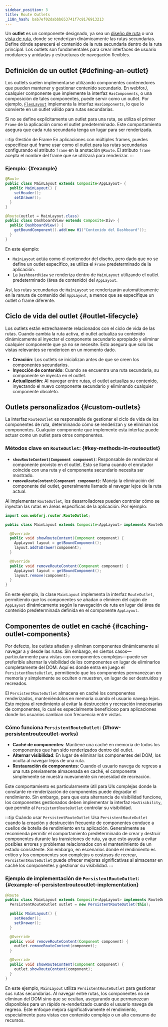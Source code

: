 ```yaml
---
sidebar_position: 3
title: Route Outlets
_i18n_hash: bab7ef02dabbb653741f7c8176913213
---
```

Un **outlet** es un componente designado, ya sea un [diseño de ruta](./route-types#layout-routes) o una [vista de ruta](./route-types#view-routes), donde se renderizan dinámicamente las rutas secundarias. Define dónde aparecerá el contenido de la ruta secundaria dentro de la ruta principal. Los outlets son fundamentales para crear interfaces de usuario modulares y anidadas y estructuras de navegación flexibles.

## Definición de un outlet {#defining-an-outlet}

Los outlets suelen implementarse utilizando componentes contenedores que pueden mantener y gestionar contenido secundario. En webforJ, cualquier componente que implemente la interfaz `HasComponents`, o una composición de tales componentes, puede servir como un outlet. Por ejemplo, [`FlexLayout`](../../components/flex-layout) implementa la interfaz `HasComponents`, lo que lo convierte en un outlet válido para rutas secundarias.

Si no se define explícitamente un outlet para una ruta, se utiliza el primer `Frame` de la aplicación como el outlet predeterminado. Este comportamiento asegura que cada ruta secundaria tenga un lugar para ser renderizada.

:::tip Gestión de Frame
En aplicaciones con múltiples frames, puedes especificar qué frame usar como el outlet para las rutas secundarias configurando el atributo `frame` en la anotación `@Route`. El atributo `frame` acepta el nombre del frame que se utilizará para renderizar.
:::

### Ejemplo: {#example}

```java
@Route
public class MainLayout extends Composite<AppLayout> {
  public MainLayout() {
    setHeader();
    setDrawer();
  }
}

@Route(outlet = MainLayout.class)
public class DashboardView extends Composite<Div> {
  public DashboardView() {
    getBoundComponent().add(new H1("Contenido del Dashboard"));
  }
}
```

En este ejemplo:

- `MainLayout` actúa como el contenedor del diseño, pero dado que no se define un outlet específico, se utiliza el `Frame` predeterminado de la aplicación.
- La `DashboardView` se renderiza dentro de `MainLayout` utilizando el outlet predeterminado (área de contenido) del `AppLayout`.

Así, las rutas secundarias de `MainLayout` se renderizarán automáticamente en la ranura de contenido del `AppLayout`, a menos que se especifique un outlet o frame diferente.

## Ciclo de vida del outlet {#outlet-lifecycle}

Los outlets están estrechamente relacionados con el ciclo de vida de las rutas. Cuando cambia la ruta activa, el outlet actualiza su contenido dinámicamente al inyectar el componente secundario apropiado y eliminar cualquier componente que ya no se necesite. Esto asegura que solo las vistas relevantes se rendericen en un momento dado.

- **Creación**: Los outlets se inicializan antes de que se creen los componentes secundarios.
- **Inyección de contenido**: Cuando se encuentra una ruta secundaria, su componente se inyecta en el outlet.
- **Actualización**: Al navegar entre rutas, el outlet actualiza su contenido, inyectando el nuevo componente secundario y eliminando cualquier componente obsoleto.

## Outlets personalizados {#custom-outlets}

La interfaz `RouteOutlet` es responsable de gestionar el ciclo de vida de los componentes de ruta, determinando cómo se renderizan y se eliminan los componentes. Cualquier componente que implemente esta interfaz puede actuar como un outlet para otros componentes.

### Métodos clave en `RouteOutlet`: {#key-methods-in-routeoutlet}

- **`showRouteContent(Component component)`**: Responsable de renderizar el componente provisto en el outlet. Esto se llama cuando el enrutador coincide con una ruta y el componente secundario necesita ser mostrado.
- **`removeRouteContent(Component component)`**: Maneja la eliminación del componente del outlet, generalmente llamado al navegar lejos de la ruta actual.

Al implementar `RouteOutlet`, los desarrolladores pueden controlar cómo se inyectan las rutas en áreas específicas de la aplicación. Por ejemplo:

```java
import com.webforj.router.RouteOutlet;

public class MainLayout extends Composite<AppLayout> implements RouteOutlet {

  @Override
  public void showRouteContent(Component component) {
    AppLayout layout = getBoundComponent();
    layout.addToDrawer(component);
  }

  @Override
  public void removeRouteContent(Component component) {
    AppLayout layout = getBoundComponent();
    layout.remove(component);
  }
}
```

En este ejemplo, la clase `MainLayout` implementa la interfaz `RouteOutlet`, permitiendo que los componentes se añadan o eliminen del cajón de `AppLayout` dinámicamente según la navegación de ruta en lugar del área de contenido predeterminada definida en el componente `AppLayout`.

## Componentes de outlet en caché {#caching-outlet-components}

Por defecto, los outlets añaden y eliminan componentes dinámicamente al navegar a y desde las rutas. Sin embargo, en ciertos casos—particularmente para vistas con componentes complejos—puede ser preferible alternar la visibilidad de los componentes en lugar de eliminarlos completamente del DOM. Aquí es donde entra en juego el `PersistentRouteOutlet`, permitiendo que los componentes permanezcan en memoria y simplemente se oculten o muestren, en lugar de ser destruidos y recreados.

El `PersistentRouteOutlet` almacena en caché los componentes renderizados, manteniéndolos en memoria cuando el usuario navega lejos. Esto mejora el rendimiento al evitar la destrucción y recreación innecesarias de componentes, lo cual es especialmente beneficioso para aplicaciones donde los usuarios cambian con frecuencia entre vistas.

### Cómo funciona `PersistentRouteOutlet`: {#how-persistentrouteoutlet-works}

- **Caché de componentes**: Mantiene una caché en memoria de todos los componentes que han sido renderizados dentro del outlet.
- **Alternar visibilidad**: En lugar de eliminar los componentes del DOM, los oculta al navegar lejos de una ruta.
- **Restauración de componentes**: Cuando el usuario navega de regreso a una ruta previamente almacenada en caché, el componente simplemente se muestra nuevamente sin necesidad de recreación.

Este comportamiento es particularmente útil para UIs complejas donde la constante re-renderización de componentes puede degradar el rendimiento. Sin embargo, para que esta alternancia de visibilidad funcione, los componentes gestionados deben implementar la interfaz `HasVisibility`, que permite al `PersistentRouteOutlet` controlar su visibilidad.

:::tip Cuándo usar `PersistentRouteOutlet`
Usa `PersistentRouteOutlet` cuando la creación y destrucción frecuente de componentes conduce a cuellos de botella de rendimiento en tu aplicación. Generalmente se recomienda permitir el comportamiento predeterminado de crear y destruir componentes durante las transiciones de ruta, ya que esto ayuda a evitar posibles errores y problemas relacionados con el mantenimiento de un estado consistente. Sin embargo, en escenarios donde el rendimiento es crítico y los componentes son complejos o costosos de recrear, `PersistentRouteOutlet` puede ofrecer mejoras significativas al almacenar en caché los componentes y gestionar su visibilidad.
:::

### Ejemplo de implementación de `PersistentRouteOutlet`: {#example-of-persistentrouteoutlet-implementation}

```java
@Route
public class MainLayout extends Composite<AppLayout> implements RouteOutlet {
  PersistentRouteOutlet outlet = new PersistentRouteOutlet(this);

  public MainLayout() {
    setHeader();
    setDrawer();
  }

  @Override
  public void removeRouteContent(Component component) {
    outlet.removeRouteContent(component);
  }

  @Override
  public void showRouteContent(Component component) {
    outlet.showRouteContent(component);
  }
}
```

En este ejemplo, `MainLayout` utiliza `PersistentRouteOutlet` para gestionar sus rutas secundarias. Al navegar entre rutas, los componentes no se eliminan del DOM sino que se ocultan, asegurando que permanezcan disponibles para un rápido re-renderizado cuando el usuario navega de regreso. Este enfoque mejora significativamente el rendimiento, especialmente para vistas con contenido complejo o un alto consumo de recursos.
